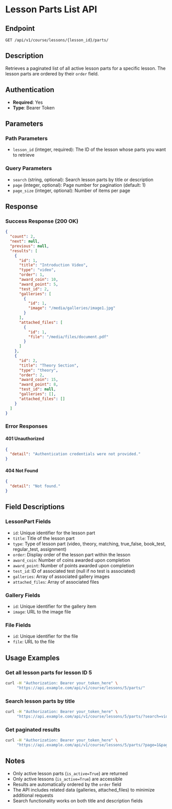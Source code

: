 # Lesson Parts List API

## Endpoint
`GET /api/v1/course/lessons/{lesson_id}/parts/`

## Description
Retrieves a paginated list of all active lesson parts for a specific lesson. The lesson parts are ordered by their `order` field.

## Authentication
- **Required**: Yes
- **Type**: Bearer Token

## Parameters

### Path Parameters
- `lesson_id` (integer, required): The ID of the lesson whose parts you want to retrieve

### Query Parameters
- `search` (string, optional): Search lesson parts by title or description
- `page` (integer, optional): Page number for pagination (default: 1)
- `page_size` (integer, optional): Number of items per page

## Response

### Success Response (200 OK)
```json
{
  "count": 2,
  "next": null,
  "previous": null,
  "results": [
    {
      "id": 1,
      "title": "Introduction Video",
      "type": "video",
      "order": 1,
      "award_coin": 10,
      "award_point": 5,
      "test_id": 2,
      "galleries": [
        {
          "id": 1,
          "image": "/media/galleries/image1.jpg"
        }
      ],
      "attached_files": [
        {
          "id": 1,
          "file": "/media/files/document.pdf"
        }
      ]
    },
    {
      "id": 2,
      "title": "Theory Section",
      "type": "theory",
      "order": 2,
      "award_coin": 15,
      "award_point": 8,
      "test_id": null,
      "galleries": [],
      "attached_files": []
    }
  ]
}
```

### Error Responses

#### 401 Unauthorized
```json
{
  "detail": "Authentication credentials were not provided."
}
```

#### 404 Not Found
```json
{
  "detail": "Not found."
}
```

## Field Descriptions

### LessonPart Fields
- `id`: Unique identifier for the lesson part
- `title`: Title of the lesson part
- `type`: Type of lesson part (video, theory, matching, true_false, book_test, regular_test, assignment)
- `order`: Display order of the lesson part within the lesson
- `award_coin`: Number of coins awarded upon completion
- `award_point`: Number of points awarded upon completion
- `test_id`: ID of associated test (null if no test is associated)
- `galleries`: Array of associated gallery images
- `attached_files`: Array of associated files

### Gallery Fields
- `id`: Unique identifier for the gallery item
- `image`: URL to the image file

### File Fields
- `id`: Unique identifier for the file
- `file`: URL to the file

## Usage Examples

### Get all lesson parts for lesson ID 5
```bash
curl -H "Authorization: Bearer your_token_here" \
     "https://api.example.com/api/v1/course/lessons/5/parts/"
```

### Search lesson parts by title
```bash
curl -H "Authorization: Bearer your_token_here" \
     "https://api.example.com/api/v1/course/lessons/5/parts/?search=video"
```

### Get paginated results
```bash
curl -H "Authorization: Bearer your_token_here" \
     "https://api.example.com/api/v1/course/lessons/5/parts/?page=1&page_size=10"
```

## Notes
- Only active lesson parts (`is_active=True`) are returned
- Only active lessons (`is_active=True`) are accessible
- Results are automatically ordered by the `order` field
- The API includes related data (galleries, attached_files) to minimize additional requests
- Search functionality works on both title and description fields
